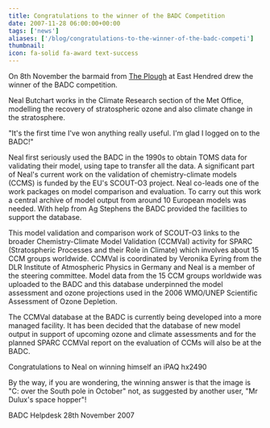 ```yaml
---
title: Congratulations to the winner of the BADC Competition
date: 2007-11-28 06:00:00+00:00
tags: ['news']
aliases: ['/blog/congratulations-to-the-winner-of-the-badc-competi']
thumbnail: 
icon: fa-solid fa-award text-success
---
```

 
 

On 8th November the barmaid from [The Plough](http://www.theplough.uk.com) at East Hendred drew the winner of the BADC competition.

Neal Butchart works in the Climate Research section of the Met Office, modelling the recovery of stratospheric ozone and also climate change in the stratosphere.

"It's the first time I've won anything really useful. I'm glad I logged on to the BADC!"

Neal first seriously used the BADC in the 1990s to obtain TOMS data for validating their model, using tape to transfer all the data. A significant part of Neal's current work on the validation of chemistry-climate models (CCMS) is funded by the EU's SCOUT-O3 project. Neal co-leads one of the work packages on model comparison and evaluation. To carry out this work a central archive of model output from around 10 European models was needed. With help from Ag Stephens the BADC provided the facilities to support the database.

This model validation and comparison work of SCOUT-O3 links to the broader Chemistry-Climate Model Validation (CCMVal) activity for SPARC (Stratospheric Processes and their Role in Climate) which involves about 15 CCM groups worldwide. CCMVal is coordinated by Veronika Eyring from the DLR Institute of Atmospheric Physics in Germany and Neal is a member of the steering committee. Model data from the 15 CCM groups worldwide was uploaded to the BADC and this database underpinned the model assessment and ozone projections used in the 2006 WMO/UNEP Scientific Assessment of Ozone Depletion.

The CCMVal database at the BADC is currently being developed into a more managed facility. It has been decided that the database of new model output in support of upcoming ozone and climate assessments and for the planned SPARC CCMVal report on the evaluation of CCMs will also be at the BADC.

Congratulations to Neal on winning himself an iPAQ hx2490

By the way, if you are wondering, the winning answer is that the image is "C: over the South pole in October" not, as suggested by another user, "Mr Dulux's space hopper"!

BADC Helpdesk
28th November 2007
